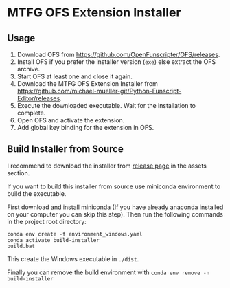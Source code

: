 # MTFG OFS Extension Installer

## Usage

1. Download OFS from https://github.com/OpenFunscripter/OFS/releases.
2. Install OFS if you prefer the installer version (`exe`) else extract the OFS archive.
3. Start OFS at least one and close it again.
4. Download the MTFG OFS Extension Installer from https://github.com/michael-mueller-git/Python-Funscript-Editor/releases.
5. Execute the downloaded executable. Wait for the installation to complete.
6. Open OFS and activate the extension.
7. Add global key binding for the extension in OFS.

## Build Installer from Source

I recommend to download the installer from [release page](https://github.com/michael-mueller-git/Python-Funscript-Editor/releases) in the assets section.

If you want to build this installer from source use miniconda environment to build the executable.

First download and install miniconda (If you have already anaconda installed on your computer you can skip this step). Then run the following commands in the project root directory:

```
conda env create -f environment_windows.yaml
conda activate build-installer
build.bat
```

This create the Windows executable in `./dist`.

Finally you can remove the build environment with `conda env remove -n build-installer`
